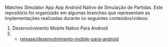 Matches Simulator App
App Android Nativo de Simulação de Partidas. Este repositório foi organizado em algumas branches que representam as implementações realizadas durante os seguintes conteúdos/videos:

1. Desenvolvimento Mobile Nativo Para Android
2.  - [release/desenvolvimento-mobile-para-android](https://github.com/lPaim79/matches-simulator-app/tree/release/desenvolvimento-mobile-nativo-para-android)
